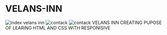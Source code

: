 # VELANS-INN
![index  velans inn](https://github.com/user-attachments/assets/3a2aef7f-ab01-414a-b67a-2e9470ad2bb3)
![contack](https://github.com/user-attachments/assets/ee424b26-eacd-4405-ace4-9be1229e2182)
![contack](https://github.com/user-attachments/assets/b9d8952b-5736-41c6-8bd5-0d5fa434316f)
VELANS INN CREATING PUPOSE OF LEARING HTML AND CSS WITH RESPONISIVE
